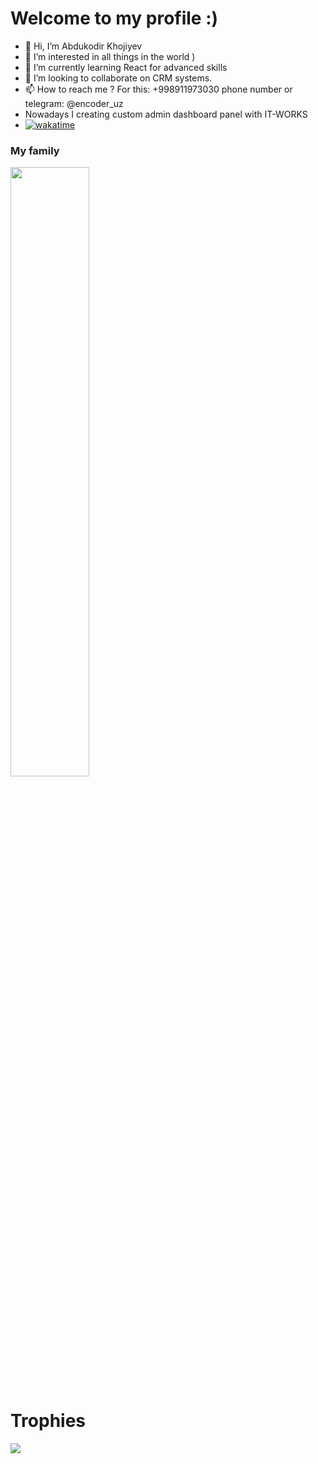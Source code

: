 # Welcome to my profile :)


- 👋 Hi, I’m Abdukodir Khojiyev
- 👀 I’m interested in all things in the world )
- 🌱 I’m currently learning React for advanced skills
- 🧐 I’m looking to collaborate on CRM systems.
- 📫 How to reach me ? For this: +998911973030 phone number or telegram: @encoder_uz
- Nowadays I creating custom admin dashboard panel with IT-WORKS
- [![wakatime](https://wakatime.com/badge/user/9214ced6-2049-4bb5-835b-1bc6d598f882.svg)](https://wakatime.com/@9214ced6-2049-4bb5-835b-1bc6d598f882)

### My family

<a href="https://it-works.uz" target="_blank" rel="noreferrer"> <img src="https://it-works.uz/Untitled-1.png" width="50%" /> </a>


# Trophies

<p align="left">
  <img alig src="https://github-profile-trophy.vercel.app/?username=encoderuz&column=7&rank=SSS,SS,S,AAA,AA,A,B,C" />
</p>
                                                                                           

[//]: # (<a href="" target="_blank" rel="noreferrer"> <img src="" height="50" /> </a> )

